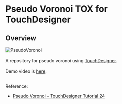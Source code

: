 # Pseudo Voronoi TOX for TouchDesigner
## Overview

![PseudoVoronoi](https://github.com/FollowTheDarkside/td-pseudo-voronoi/assets/9309605/893e4e5e-fa94-40d8-bca1-ac3905ccb0cd)
<br>
<br>
A repository for pseudo voronoi using [TouchDesigner](https://derivative.ca/).
<br>
<br>
Demo video is [here](https://youtu.be/707FrD4jmvk).
<br>
<br>

Reference:
- [Pseudo Voronoi – TouchDesigner Tutorial 24](https://youtu.be/zMunf5NaR9E)